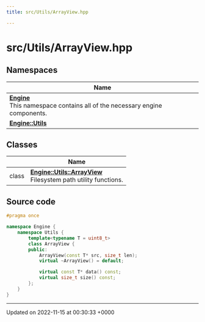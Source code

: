 ```yaml
---
title: src/Utils/ArrayView.hpp

---
```


# src/Utils/ArrayView.hpp



## Namespaces

| Name           |
| -------------- |
| **[Engine](/namespaces/namespaceEngine.md)** <br>This namespace contains all of the necessary engine components.  |
| **[Engine::Utils](/namespaces/namespaceEngine_1_1Utils.md)**  |

## Classes

|                | Name           |
| -------------- | -------------- |
| class | **[Engine::Utils::ArrayView](/classes/classEngine_1_1Utils_1_1ArrayView.md)** <br>Filesystem path utility functions.  |




## Source code

```cpp
#pragma once

namespace Engine {
    namespace Utils {
        template<typename T = uint8_t>
        class ArrayView {
        public:
            ArrayView(const T* src, size_t len);
            virtual ~ArrayView() = default;

            virtual const T* data() const;
            virtual size_t size() const;
        };
    }
}
```


-------------------------------

Updated on 2022-11-15 at 00:30:33 +0000
